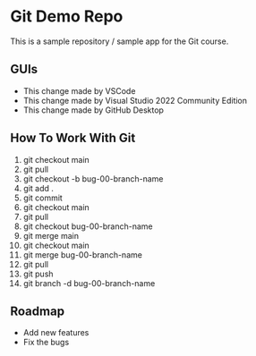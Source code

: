 # Git Demo Repo
This is a sample repository / sample app for the Git course.

## GUIs
 * This change made by VSCode
 * This change made by Visual Studio 2022 Community Edition
 * This change made by GitHub Desktop

## How To Work With Git 
1. git checkout main
2. git pull
3. git checkout -b bug-00-branch-name
4. git add .
5. git commit
6. git checkout main
7. git pull
8. git checkout bug-00-branch-name
9. git merge main
10. git checkout main
11. git merge bug-00-branch-name
12. git pull
13. git push
14. git branch -d bug-00-branch-name

## Roadmap
 * Add new features
 * Fix the bugs
